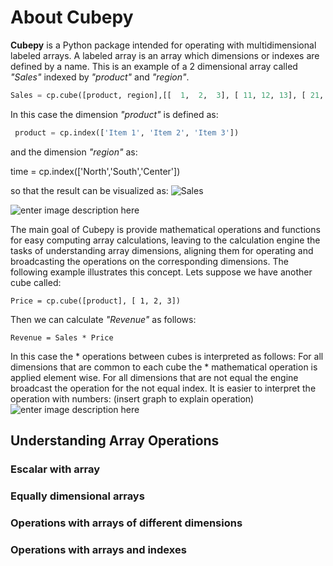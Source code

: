 # About Cubepy

**Cubepy** is a Python package intended for operating with multidimensional labeled arrays. A labeled array is an array which dimensions or indexes are defined by a name.
This is an example of a 2 dimensional array called *"Sales"* indexed by *"product"* and *"region"*.

```python
Sales = cp.cube([product, region],[[  1,  2,  3], [ 11, 12, 13], [ 21, 22, 23]])
```
In this case the dimension *"product"* is defined as:
```python
 product = cp.index(['Item 1', 'Item 2', 'Item 3'])
 ```
and the dimension *"region"* as:

time = cp.index(['North','South','Center'])

so that the result can be visualized as:
![Sales](https://drive.google.com/file/d/1liAA60Qs972OTNxOFWQohm3muZCr6oVm/view?usp=sharing)

![enter image description here](https://drive.google.com/file/d/1liAA60Qs972OTNxOFWQohm3muZCr6oVm)

The main goal of Cubepy is provide mathematical operations and functions for easy computing array calculations, leaving to the calculation engine the tasks of understanding array dimensions, aligning them for operating and broadcasting the operations on the corresponding dimensions. The following example illustrates this concept.
Lets suppose we have another cube called:

    Price = cp.cube([product], [ 1, 2, 3])

Then we can calculate *"Revenue"* as follows:

    Revenue = Sales * Price
In this case the * operations between cubes is interpreted as follows:
For all dimensions that are common to each cube the * mathematical operation is applied element wise. For all dimensions that are not equal the engine broadcast the operation for the not equal index. 
It is easier to interpret the operation with numbers:
(insert graph to explain operation)
![enter image description here](https://drive.google.com/file/d/17D-2mvTpjc4hnDPj1_M_q6OSFHzaIm4r/view?usp=sharing)
## Understanding Array Operations
### Escalar with array
### Equally dimensional arrays
### Operations with arrays of different dimensions
### Operations with arrays and indexes
<!--stackedit_data:
eyJoaXN0b3J5IjpbNDQxNTA4MjI2LC0xMDc0NjM0NTc2LDEyNT
c1NjU5MjksMTQyMTY2OTgyMywxMTE5NjEzNzM3LDE0MzIwMzk2
NDIsLTIzMjM0NjAzNiwxODcyODY4NzMxLDE0Njg2NjA2NzksNj
cwNzY1Mjg2LC0xNDA4NjgzOTYxLDI4MTc2NTQ0NiwtNzY1MDY3
NTQ1LDkyNTgwOTU4NywxODg4ODM2NDEyLC0xNjg4NjUxNjgwLC
02NTgwNTMwMDAsMTM5MjkzMzg4NCwxNjE5NTg5NzUsMTU0NDAw
NjQxXX0=
-->